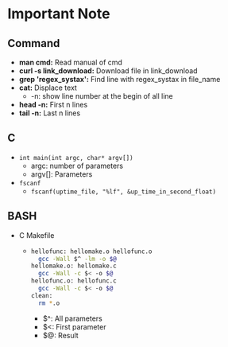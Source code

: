# Important Note

## Command

+ **man cmd:** Read manual of cmd
+ **curl -s link_download:** Download file in link_download
+ **grep 'regex_systax':** Find line with regex_systax in file_name
+ **cat:** Displace text
  + -n: show line number at the begin of all line
+ **head -n:** First n lines
+ **tail -n:** Last n lines

## C

+ `int main(int argc, char* argv[])`
  + argc: number of parameters
  + argv[]: Parameters
+ `fscanf`
  + `fscanf(uptime_file, "%lf", &up_time_in_second_float)`

## BASH

+ C Makefile
  
  + ```bash
    hellofunc: hellomake.o hellofunc.o
      gcc -Wall $^ -lm -o $@
    hellomake.o: hellomake.c
      gcc -Wall -c $< -o $@
    hellofunc.o: hellofunc.c
      gcc -Wall -c $< -o $@
    clean:
      rm *.o
    ```

    + $^: All parameters
    + $<: First parameter
    + $@: Result

